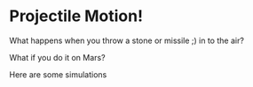 # Projectile Motion!

What happens when you throw a stone or missile ;) in to the air?

What if you do it on Mars? 

Here are some simulations
